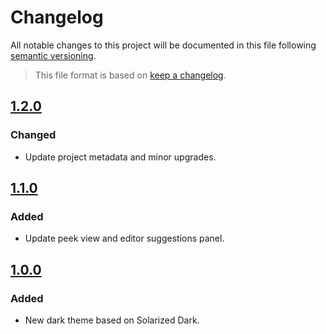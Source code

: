 # Changelog

All notable changes to this project will be documented in this file following [semantic versioning](https://semver.org/spec/v2.0.0.html).

> This file format is based on [keep a changelog](https://keepachangelog.com/en/1.0.0/).

## [1.2.0]

### Changed

- Update project metadata and minor upgrades.

## [1.1.0]

### Added

- Update peek view and editor suggestions panel.

## [1.0.0]

### Added

- New dark theme based on Solarized Dark.

[1.2.0]: https://github.com/paro-paro/paro-paro-solarized-dark/compare/v1.0.0...v1.2.0
[1.1.0]: https://github.com/paro-paro/paro-paro-solarized-dark/compare/v1.0.0...v1.1.0
[1.0.0]: https://github.com/paro-paro/paro-paro-solarized-dark/releases/tag/v1.0.0

